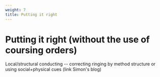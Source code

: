 ```yaml
---
weight: 7
title: Putting it right
---
```


# Putting it right (without the use of coursing orders)

Local/structural conducting -- correcting ringing by method structure or using social+physical cues (link Simon's blog)
